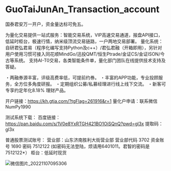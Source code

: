 # GuoTaiJunAn_Transaction_account

国泰君安万一开户，资金量达标可免五。

为量化交易提供一站式服务：智能交易系统，VIP高速交易通道，报盘API接口，低延时柜台，极速行情，纳米级顶流交易链路，一户两地交易部署。
量化系统：自研君弘君易（程序化编写支持Python及c++）/君弘君融（开箱即用），另针对用户使用习惯可接入同花顺MindGo/迅投QMT/恒生Ptrade/金证CS/金证ISON/今古等系统。
支持AI-T0交易，各类智能条件单，量化部门团队在线提供技术支持及答疑。
 
・两融券源丰富，评级高费率低，可提前约券。
・丰富的APP功能，专业投顾服务，全方位多角度研报。
・定期组织公募/私募经理进行线上线下交流。
・新客可专享约定年化8.18% 理财产品。

开户链接：https://kh.gtja.com/?tgFlag=261916&r=1
量化户申请：联系微信 NumPy1990

测试系统下载：
百度链接：https://pan.baidu.com/s/1V0e8YxRTGH421BO1OiSQnQ?pwd=gl3x 
提取码：gl3x 

普通股票测试账号：
营业部：山东济南胜利大街营业部
营业部代码 3702
资金账号 1690
密码 7512122
(如密码无法登陆，烦请用6401011。君智的密码是7512122*）
柜台：低延时现货

![微信图片_20221107095306](https://user-images.githubusercontent.com/101326415/200211088-1c47e200-081d-409b-b9b4-dc8e1e544e01.jpg)
